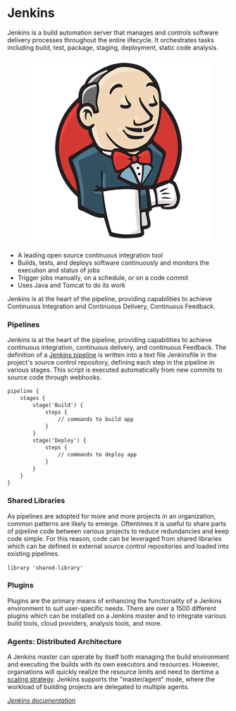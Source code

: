 # Jenkins 
  Jenkins is a build automation server that manages and controls software delivery processes throughout the entire lifecycle. It orchestrates tasks including build, test, package, staging, deployment, static code analysis.

<center>

  ![](img2/jenkins.png ':size=125px')

</center>

  - A leading open source continuous integration tool
  - Builds, tests, and deploys software continuously and monitors the execution and status of jobs
  - Trigger jobs manually, on a schedule, or on a code commit
  - Uses Java and Tomcat to do its work


Jenkins is at the heart of the pipeline, providing capabilities to achieve Continuous Integration and Continuous Delivery, Continuous Feedback.

### Pipelines
Jenkins is at the heart of the pipeline, providing capabilities to achieve continuous integration, continuous delivery, and continuous Feedback. The definition of a [Jenkins pipeline](https://www.jenkins.io/doc/book/pipeline/jenkinsfile/) is written into a text file Jenkinsfile in the project's source control repository, defining each step in the pipeline in various stages. This script is executed automatically from new commits to source code through webhooks.

```Jenkinsfile
pipeline {
    stages {
        stage('Build') {
            steps {
                // commands to build app
            }
        }
        stage('Deploy') {
            steps {
                // commands to deploy app
            }
        }
    }
}
```
### Shared Libraries
As pipelines are adopted for more and more projects in an organization, common patterns are likely to emerge. Oftentimes it is useful to share parts of pipeline code between various projects to reduce redundancies and keep code simple. For this reason, code can be leveraged from shared libraries which can be defined in external source control repositories and loaded into existing pipelines.

``` library 'shared-library' ```

### Plugins
Plugins are the primary means of enhancing the functionality of a Jenkins environment to suit user-specific needs. There are over a 1500 different plugins which can be installed on a Jenkins master and to integrate various build tools, cloud providers, analysis tools, and more.

### Agents: Distributed Architecture
A Jenkins master can operate by itself both managing the build environment and executing the builds with its own executors and resources. However, organiations will quickly realize the resource limits and need to dertime a [scaling strategy](https://www.jenkins.io/doc/book/architecting-for-scale/). Jenkins supports the "master/agent" mode, where the workload of building projects are delegated to multiple agents.

*[Jenkins documentation](https://www.jenkins.io/doc/)*
